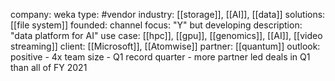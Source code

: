 company: weka
type: #vendor
industry: [[storage]], [[AI]], [[data]]
solutions: [[file system]]
founded:
channel focus: "Y" but developing
description: "data platform for AI"
use case: [[hpc]], [[gpu]], [[genomics]], [[AI]], [[video streaming]]
client: [[Microsoft]], [[Atomwise]]
partner: [[quantum]]
outlook: positive
	- 4x team size
	- Q1 record quarter
	- more partner led deals in Q1 than all of FY 2021

